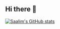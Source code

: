 ## Hi there 👋


[![Saalim's GitHub stats](https://github-readme-stats.vercel.app/api?username=mohammed-saalim)](https://github.com/anuraghazra/github-readme-stats)
<!--
**mohammed-saalim/mohammed-saalim** is a ✨ _special_ ✨ repository because its `README.md` (this file) appears on your GitHub profile.

Here are some ideas to get you started:

- 🔭 I’m currently working on ...
- 🌱 I’m currently learning ...
- 👯 I’m looking to collaborate on ...
- 🤔 I’m looking for help with ...
- 💬 Ask me about ...
- 📫 How to reach me: ...
- 😄 Pronouns: ...
- ⚡ Fun fact: ...
-->
